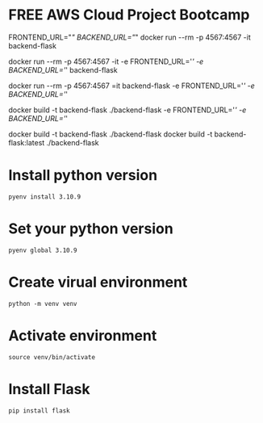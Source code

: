 # FREE AWS Cloud Project Bootcamp

FRONTEND_URL="*" BACKEND_URL="*" docker run --rm -p 4567:4567 -it backend-flask

docker run --rm -p 4567:4567 -it  -e FRONTEND_URL='*' -e BACKEND_URL='*' backend-flask
  
docker run --rm -p 4567:4567 =it backend-flask -e FRONTEND_URL='*' -e BACKEND_URL='*'

docker build -t  backend-flask ./backend-flask -e FRONTEND_URL='*' -e BACKEND_URL='*'

docker build -t backend-flask ./backend-flask
docker build -t backend-flask:latest ./backend-flask
# Install python version
```
pyenv install 3.10.9
```

# Set your python version
```
pyenv global 3.10.9
```

# Create virual environment
```
python -m venv venv
```

# Activate environment
```
source venv/bin/activate
```

# Install Flask
```
pip install flask
```